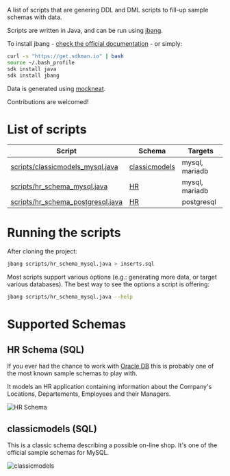 A list of scripts that are genering DDL and DML scripts to fill-up sample schemas with data.

Scripts are written in Java, and can be run using [jbang](https://github.com/jbangdev/jbang).

To install jbang - [check the official documentation](https://github.com/jbangdev/jbang) - or simply:

```sh
curl -s "https://get.sdkman.io" | bash 
source ~/.bash_profile
sdk install java 
sdk install jbang
```

Data is generated using [mockneat](https://www.mockneat.com).

Contributions are welcomed!

# List of scripts

| Script | Schema | Targets |
| ------ | ------ | ------- |
| [scripts/classicmodels_mysql.java](https://github.com/nomemory/neat-sample-databases-generators/blob/main/scripts/classicmodels_mysql.java) | [classicmodels](#classicmodels-sql) | mysql, mariadb |
| [scripts/hr_schema_mysql.java](https://github.com/nomemory/neat-sample-databases-generators/blob/main/scripts/hr_schema_mysql.java) | [HR](#hr-schema-sql) | mysql, mariadb |
| [scripts/hr_schema_postgresql.java](https://github.com/nomemory/neat-sample-databases-generators/blob/main/scripts/hr_schema_postgresql.java) | [HR](#hr-schema-sql) | postgresql |

# Running the scripts

After cloning the project:

```sh
jbang scripts/hr_schema_mysql.java > inserts.sql
```

Most scripts support various options (e.g.: generating more data, or target various databases). The best way to see the options a script is offering:

```sh
jbang scripts/hr_schema_mysql.java --help
```

# Supported Schemas

## HR Schema (SQL)

If you ever had the chance to work with [Oracle DB](https://www.oracle.com/ro/database/technologies/) this is probably one of the most known sample schemas to play with. 

It models an HR application containing information about the Company's Locations, Departements, Employees and their Managers.

![HR Schema](https://github.com/nomemory/neat-sample-databases-generators/blob/main/assets/hr-schema.png)

## classicmodels (SQL)

This is a classic schema describing a possible on-line shop. 
It's one of the official sample schemas for MySQL.

![classicmodels](https://github.com/nomemory/neat-sample-databases-generators/blob/main/assets/classicmodels_schema.png)
